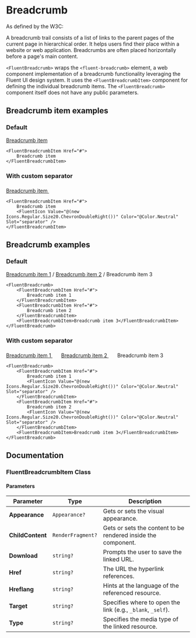# Breadcrumb

As defined by the W3C:

A breadcrumb trail consists of a list of links to the parent pages of the current page in hierarchical order. It helps users find their place within a website or web application. Breadcrumbs are often placed horizontally before a page's main content.

`<FluentBreadcrumb>` wraps the `<fluent-breadcrumb>` element, a web component implementation of a breadcrumb functionality leveraging the Fluent UI design system. It uses the `<FluentBreadcrumbItem>` component for defining the individual breadcrumb items. The `<FluentBreadcrumb>` component itself does not have any public parameters.

## Breadcrumb item examples

### Default

<a href="#">Breadcrumb item</a>

```razor
<FluentBreadcrumbItem Href="#">
    Breadcrumb item
</FluentBreadcrumbItem>
```

### With custom separator

<a href="#">Breadcrumb item <svg width="20" height="20" fill="currentColor"><path d="M...Z"/></svg></a>

```razor
<FluentBreadcrumbItem Href="#">
    Breadcrumb item
    <FluentIcon Value="@(new Icons.Regular.Size20.ChevronDoubleRight())" Color="@Color.Neutral" Slot="separator" />
</FluentBreadcrumbItem>
```

## Breadcrumb examples

### Default

<nav>
  <a href="#">Breadcrumb item 1</a> / 
  <a href="#">Breadcrumb item 2</a> / 
  <span>Breadcrumb item 3</span>
</nav>

```razor
<FluentBreadcrumb>
    <FluentBreadcrumbItem Href="#">
        Breadcrumb item 1
    </FluentBreadcrumbItem>
    <FluentBreadcrumbItem Href="#">
        Breadcrumb item 2
    </FluentBreadcrumbItem>
    <FluentBreadcrumbItem>Breadcrumb item 3</FluentBreadcrumbItem>
</FluentBreadcrumb>
```

### With custom separator

<nav>
  <a href="#">Breadcrumb item 1 <svg width="20" height="20"><path d="M...Z"/></svg></a>
  <a href="#">Breadcrumb item 2 <svg width="20" height="20"><path d="M...Z"/></svg></a>
  <span>Breadcrumb item 3</span>
</nav>

```razor
<FluentBreadcrumb>
    <FluentBreadcrumbItem Href="#">
        Breadcrumb item 1
        <FluentIcon Value="@(new Icons.Regular.Size20.ChevronDoubleRight())" Color="@Color.Neutral" Slot="separator" />
    </FluentBreadcrumbItem>
    <FluentBreadcrumbItem Href="#">
        Breadcrumb item 2
        <FluentIcon Value="@(new Icons.Regular.Size20.ChevronDoubleRight())" Color="@Color.Neutral" Slot="separator" />
    </FluentBreadcrumbItem>
    <FluentBreadcrumbItem>Breadcrumb item 3</FluentBreadcrumbItem>
</FluentBreadcrumb>
```

## Documentation

### FluentBreadcrumbItem Class

#### Parameters

| Parameter | Type | Description |
| --- | --- | --- |
| **Appearance** | `Appearance?` | Gets or sets the visual appearance. |
| **ChildContent** | `RenderFragment?` | Gets or sets the content to be rendered inside the component. |
| **Download** | `string?` | Prompts the user to save the linked URL. |
| **Href** | `string?` | The URL the hyperlink references. |
| **Hreflang** | `string?` | Hints at the language of the referenced resource. |
| **Target** | `string?` | Specifies where to open the link (e.g., `_blank`, `_self`). |
| **Type** | `string?` | Specifies the media type of the linked resource. |